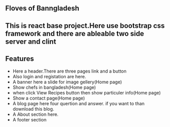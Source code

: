 
## Floves of Banngladesh
## This is react base project.Here use bootstrap css framework and there are ableable two side server and clint
## Features

- Here a header.There are three pages link and a button
- Also login and registation are here.
-  A banner here a slide for image gellery(Home page)
-  Show chefs in bangladesh(Home page)
-  when click View Recipes button then show particuler info(Home page)
-  Show a contact page(Home page)
-  A blog page here four quertion and answer. if you want to than download this blog.
- A About section here.
-  A footer section


